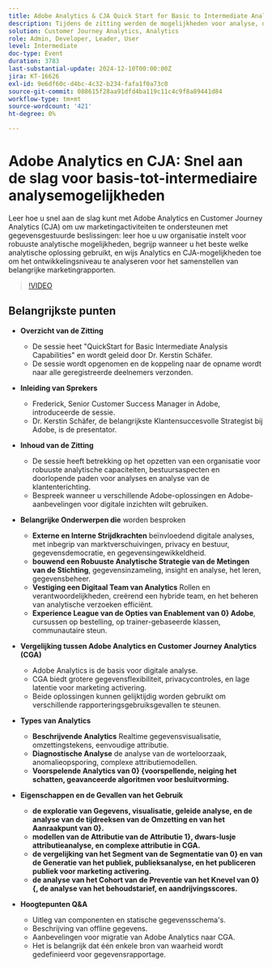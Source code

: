```yaml
---
title: Adobe Analytics & CJA Quick Start for Basic to Intermediate Analysis Capabilities
description: Tijdens de zitting werden de mogelijkheden voor analyse, de vergelijking van Adobe Analytics en Customer Journey Analytics en de belangrijkste kenmerken voor marketingrapporten besproken.
solution: Customer Journey Analytics, Analytics
role: Admin, Developer, Leader, User
level: Intermediate
doc-type: Event
duration: 3783
last-substantial-update: 2024-12-10T00:00:00Z
jira: KT-16626
exl-id: 9e6df60c-d4bc-4c32-b234-fafa1f0a73c0
source-git-commit: 088615f28aa91dfd4ba119c11c4c9f8a89441d84
workflow-type: tm+mt
source-wordcount: '421'
ht-degree: 0%

---
```


# Adobe Analytics en CJA: Snel aan de slag voor basis-tot-intermediaire analysemogelijkheden

Leer hoe u snel aan de slag kunt met Adobe Analytics en Customer Journey Analytics (CJA) om uw marketingactiviteiten te ondersteunen met gegevensgestuurde beslissingen: leer hoe u uw organisatie instelt voor robuuste analytische mogelijkheden, begrijp wanneer u het beste welke analytische oplossing gebruikt, en wijs Analytics en CJA-mogelijkheden toe om het ontwikkelingsniveau te analyseren voor het samenstellen van belangrijke marketingrapporten.

>[!VIDEO](https://video.tv.adobe.com/v/3440933/?learn=on&enablevpops)

## Belangrijkste punten

* **Overzicht van de Zitting**
   * De sessie heet &quot;QuickStart for Basic Intermediate Analysis Capabilities&quot; en wordt geleid door Dr. Kerstin Schäfer.
   * De sessie wordt opgenomen en de koppeling naar de opname wordt naar alle geregistreerde deelnemers verzonden.

* **Inleiding van Sprekers**
   * Frederick, Senior Customer Success Manager in Adobe, introduceerde de sessie.
   * Dr. Kerstin Schäfer, de belangrijkste Klantensuccesvolle Strategist bij Adobe, is de presentator.

* **Inhoud van de Zitting**
   * De sessie heeft betrekking op het opzetten van een organisatie voor robuuste analytische capaciteiten, bestuursaspecten en doorlopende paden voor analyses en analyse van de klantenterichting.
   * Bespreek wanneer u verschillende Adobe-oplossingen en Adobe-aanbevelingen voor digitale inzichten wilt gebruiken.

* **Belangrijke Onderwerpen die** worden besproken
   * **Externe en Interne Strijdkrachten** beïnvloedend digitale analyses, met inbegrip van marktverschuivingen, privacy en bestuur, gegevensdemocratie, en gegevensingewikkeldheid.
   * **bouwend een Robuuste Analytische Strategie van de Metingen van de Stichting**, gegevensinzameling, insight en analyse, het leren, gegevensbeheer.
   * **Vestiging een Digitaal Team van Analytics** Rollen en verantwoordelijkheden, creërend een hybride team, en het beheren van analytische verzoeken efficiënt.
   * **Experience League van de Opties van Enablement van 0} Adobe**, cursussen op bestelling, op trainer-gebaseerde klassen, communautaire steun.

* **Vergelijking tussen Adobe Analytics en Customer Journey Analytics (CGA)**
   * Adobe Analytics is de basis voor digitale analyse.
   * CGA biedt grotere gegevensflexibiliteit, privacycontroles, en lage latentie voor marketing activering.
   * Beide oplossingen kunnen gelijktijdig worden gebruikt om verschillende rapporteringsgebruiksgevallen te steunen.

* **Types van Analytics**
   * **Beschrijvende Analytics** Realtime gegevensvisualisatie, omzettingstekens, eenvoudige attributie.
   * **Diagnostische Analyse** de analyse van de worteloorzaak, anomalieopsporing, complexe attributiemodellen.
   * **Voorspelende Analytics van 0} {voorspellende, neiging het schatten, geavanceerde algoritmen voor besluitvorming.**

* **Eigenschappen en de Gevallen van het Gebruik**
   * **de exploratie van Gegevens, visualisatie, geleide analyse, en de analyse van de tijdreeksen van de Omzetting en van het Aanraakpunt van 0}.**
   * **modellen van de Attributie van de Attributie 1}, dwars-lusje attributieanalyse, en complexe attributie in CGA.**
   * **de vergelijking van het Segment van de Segmentatie van 0} en van de Generatie van het publiek, publieksanalyse, en het publiceren publiek voor marketing activering.**
   * **de analyse van het Cohort van de Preventie van het Knevel van 0} {, de analyse van het behoudstarief, en aandrijvingsscores.**

* **Hoogtepunten Q&amp;A**
   * Uitleg van componenten en statische gegevensschema&#39;s.
   * Beschrijving van offline gegevens.
   * Aanbevelingen voor migratie van Adobe Analytics naar CGA.
   * Het is belangrijk dat één enkele bron van waarheid wordt gedefinieerd voor gegevensrapportage.
